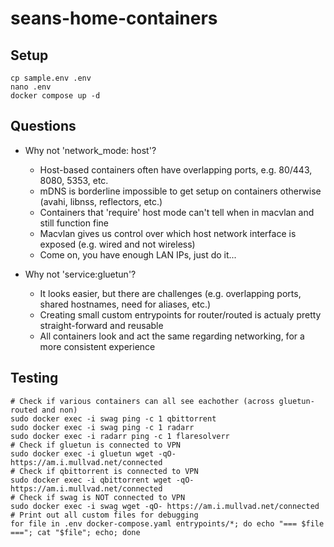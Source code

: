 # seans-home-containers

## Setup

    cp sample.env .env
    nano .env
    docker compose up -d

## Questions

- Why not 'network_mode: host'?

  - Host-based containers often have overlapping ports, e.g. 80/443, 8080, 5353, etc.
  - mDNS is borderline impossible to get setup on containers otherwise (avahi, libnss, reflectors, etc.)
  - Containers that 'require' host mode can't tell when in macvlan and still function fine
  - Macvlan gives us control over which host network interface is exposed (e.g. wired and not wireless)
  - Come on, you have enough LAN IPs, just do it...

- Why not 'service:gluetun'?

  - It looks easier, but there are challenges (e.g. overlapping ports, shared hostnames, need for aliases, etc.)
  - Creating small custom entrypoints for router/routed is actualy pretty straight-forward and reusable
  - All containers look and act the same regarding networking, for a more consistent experience

## Testing

    # Check if various containers can all see eachother (across gluetun-routed and non)
    sudo docker exec -i swag ping -c 1 qbittorrent
    sudo docker exec -i swag ping -c 1 radarr
    sudo docker exec -i radarr ping -c 1 flaresolverr
    # Check if gluetun is connected to VPN
    sudo docker exec -i gluetun wget -qO- https://am.i.mullvad.net/connected
    # Check if qbittorrent is connected to VPN
    sudo docker exec -i qbittorrent wget -qO- https://am.i.mullvad.net/connected
    # Check if swag is NOT connected to VPN
    sudo docker exec -i swag wget -qO- https://am.i.mullvad.net/connected
    # Print out all custom files for debugging
    for file in .env docker-compose.yaml entrypoints/*; do echo "=== $file ==="; cat "$file"; echo; done
